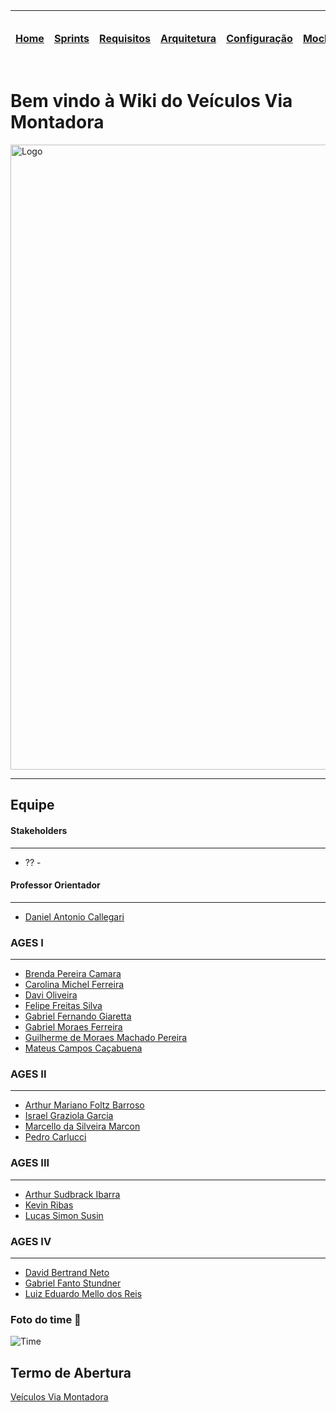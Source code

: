 |[Home](home)|[Sprints](sprints)|[Requisitos](requisitos)|[Arquitetura](arquitetura)|[Configuração](configuracao)|[Mockups](mockups)|[Banco de Dados](banco_dados)|[Instalação](instalacao)|[Gerência de Projeto](Gerenciamento do Projeto)|[Horários Disponiveis](horarios)|
|---|---|---|---|---|---|---|---|---|---|

# Bem vindo à Wiki do Veículos Via Montadora

<img src="" alt="Logo" width="1000">

------------------------------------------



## Equipe

#### Stakeholders
------------------------------------------
 * ?? - *<??>*

#### Professor Orientador
------------------------------------------
 * <td><a href="https://tools.ages.pucrs.br/daniel.callegari">Daniel Antonio Callegari</a></td>

### AGES I
------------------------------------------
 * <td><a href="https://tools.ages.pucrs.br/brenda.camara">Brenda Pereira Camara</a></td>
 * <td><a href="https://tools.ages.pucrs.br/carol.ferreira">Carolina Michel Ferreira</a></td>
 * <td><a href="https://tools.ages.pucrs.br/davi.oliveira">Davi Oliveira</a></td>
 * <td><a href="https://tools.ages.pucrs.br/felipe.silva">Felipe Freitas Silva</a></td>
 * <td><a href="https://tools.ages.pucrs.br/gabriel.giaretta">Gabriel Fernando Giaretta</a></td>
 * <td><a href="https://tools.ages.pucrs.br/gabriel.ferreira">Gabriel Moraes Ferreira</a></td>
 * <td><a href="https://tools.ages.pucrs.br/guilherme.pereira">Guilherme de Moraes Machado Pereira</a></td>
 * <td><a href="https://tools.ages.pucrs.br/mateus.campos">Mateus Campos Caçabuena</a></td>

### AGES II
------------------------------------------
 * <td><a href="https://tools.ages.pucrs.br/arthur.barroso">Arthur Mariano Foltz Barroso</a></td>
 * <td><a href="https://tools.ages.pucrs.br/israel.garcia">Israel Graziola Garcia</a></td>
 * <td><a href="https://tools.ages.pucrs.br/marcello.marcon">Marcello da Silveira Marcon</a></td>
 * <td><a href="https://tools.ages.pucrs.br/pedro.carlucci">Pedro Carlucci</a></td>

### AGES III
------------------------------------------
 * <td><a href="https://tools.ages.pucrs.br/arthur.ibarra">Arthur Sudbrack Ibarra</a></td>
 * <td><a href="https://tools.ages.pucrs.br/kevin.ribas">Kevin Ribas</a></td>
 * <td><a href="https://tools.ages.pucrs.br/lucas.susin">Lucas Simon Susin</a></td>

### AGES IV
------------------------------------------
 * <td><a href="https://tools.ages.pucrs.br/@david.neto">David Bertrand Neto</a></td>
 * <td><a href="https://tools.ages.pucrs.br/gabriel.stundner">Gabriel Fanto Stundner</a></td>
 * <td><a href="https://tools.ages.pucrs.br/luiz.reis">Luiz Eduardo Mello dos Reis</a></td>


### Foto do time :100: 
![Time](resources/images/???)

## Termo de Abertura
<td><a href="??">Veículos Via Montadora</a></td>
